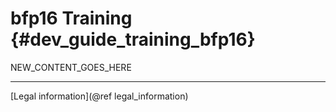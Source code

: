 bfp16 Training {#dev_guide_training_bfp16}
==============================

NEW_CONTENT_GOES_HERE


--------

[Legal information](@ref legal_information)
